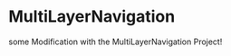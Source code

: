 MultiLayerNavigation
====================

some Modification with the MultiLayerNavigation Project!
